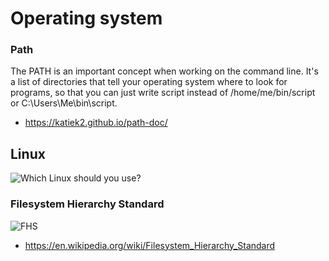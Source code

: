 # Operating system

### Path
The PATH is an important concept when working on the command line. It's a list of directories that tell your operating system where to look for programs, so that you can just write script instead of /home/me/bin/script or C:\Users\Me\bin\script.
- https://katiek2.github.io/path-doc/

## Linux
![Which Linux should you use?](https://pbs.twimg.com/media/DGENa6pUMAQLZpW.jpg)

### Filesystem Hierarchy Standard
![FHS](http://blog.danyll.com/content/images/2015/04/linux_directory_map_hd.png)
- https://en.wikipedia.org/wiki/Filesystem_Hierarchy_Standard